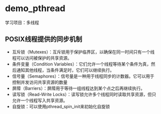 # demo_pthread
学习项目：多线程

## POSIX线程提供的同步机制
- 互斥锁（Mutexes）：互斥锁用于保护临界区，以确保在同一时间只有一个线程可以访问被保护的共享资源。
- 条件变量（Condition Variables）：它们允许一个线程等待某个条件为真，然后通知其他线程，当条件满足时，它们可以继续执行。
- 信号量（Semaphores）：信号量是一种用于线程同步的计数器。它可以用于控制并发访问共享资源的数量
- 屏障（Barriers）：屏障用于等待一组线程达到某个点之后再继续执行。
- 读写锁（Read-Write Locks）：读写锁允许多个线程同时读取共享资源，但只允许一个线程写入共享资源。
- 自旋锁：可以使用pthread_spin_init来初始化自旋锁
